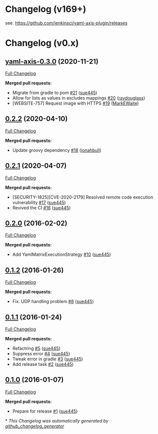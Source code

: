 # Changelog (v169+)
see. https://github.com/jenkinsci/yaml-axis-plugin/releases

# Changelog (v0.x)
## [yaml-axis-0.3.0](https://github.com/jenkinsci/yaml-axis-plugin/tree/yaml-axis-0.3.0) (2020-11-21)

[Full Changelog](https://github.com/jenkinsci/yaml-axis-plugin/compare/0.2.2...yaml-axis-0.3.0)

**Merged pull requests:**

- Migrate from gradle to pom [\#21](https://github.com/jenkinsci/yaml-axis-plugin/pull/21) ([sue445](https://github.com/sue445))
- Allow for lists as values in excludes mappings [\#20](https://github.com/jenkinsci/yaml-axis-plugin/pull/20) ([raydouglass](https://github.com/raydouglass))
- \[WEBSITE-757\] Request image with HTTPS [\#19](https://github.com/jenkinsci/yaml-axis-plugin/pull/19) ([MarkEWaite](https://github.com/MarkEWaite))

## [0.2.2](https://github.com/jenkinsci/yaml-axis-plugin/tree/0.2.2) (2020-04-10)

[Full Changelog](https://github.com/jenkinsci/yaml-axis-plugin/compare/0.2.1...0.2.2)

**Merged pull requests:**

- Update groovy dependency [\#18](https://github.com/jenkinsci/yaml-axis-plugin/pull/18) ([jonahbull](https://github.com/jonahbull))

## [0.2.1](https://github.com/jenkinsci/yaml-axis-plugin/tree/0.2.1) (2020-04-07)

[Full Changelog](https://github.com/jenkinsci/yaml-axis-plugin/compare/0.2.0...0.2.1)

**Merged pull requests:**

- \[SECURITY-1825\]\[CVE-2020-2179\] Resolved remote code execution vulnerability [\#17](https://github.com/jenkinsci/yaml-axis-plugin/pull/17) ([sue445](https://github.com/sue445))
- Revived the CI [\#16](https://github.com/jenkinsci/yaml-axis-plugin/pull/16) ([sue445](https://github.com/sue445))

## [0.2.0](https://github.com/jenkinsci/yaml-axis-plugin/tree/0.2.0) (2016-02-02)

[Full Changelog](https://github.com/jenkinsci/yaml-axis-plugin/compare/0.1.2...0.2.0)

**Merged pull requests:**

- Add YamlMatrixExecutionStrategy [\#10](https://github.com/jenkinsci/yaml-axis-plugin/pull/10) ([sue445](https://github.com/sue445))

## [0.1.2](https://github.com/jenkinsci/yaml-axis-plugin/tree/0.1.2) (2016-01-26)

[Full Changelog](https://github.com/jenkinsci/yaml-axis-plugin/compare/0.1.1...0.1.2)

**Merged pull requests:**

- Fix. UDP handling problem [\#8](https://github.com/jenkinsci/yaml-axis-plugin/pull/8) ([sue445](https://github.com/sue445))

## [0.1.1](https://github.com/jenkinsci/yaml-axis-plugin/tree/0.1.1) (2016-01-24)

[Full Changelog](https://github.com/jenkinsci/yaml-axis-plugin/compare/0.1.0...0.1.1)

**Merged pull requests:**

- Refactring [\#5](https://github.com/jenkinsci/yaml-axis-plugin/pull/5) ([sue445](https://github.com/sue445))
- Suppress error [\#4](https://github.com/jenkinsci/yaml-axis-plugin/pull/4) ([sue445](https://github.com/sue445))
- Tweak error in gradle [\#3](https://github.com/jenkinsci/yaml-axis-plugin/pull/3) ([sue445](https://github.com/sue445))
- Add release task [\#2](https://github.com/jenkinsci/yaml-axis-plugin/pull/2) ([sue445](https://github.com/sue445))

## [0.1.0](https://github.com/jenkinsci/yaml-axis-plugin/tree/0.1.0) (2016-01-07)

[Full Changelog](https://github.com/jenkinsci/yaml-axis-plugin/compare/cddc46402bf58e9d76e8cfb97f596dbcbb28fe53...0.1.0)

**Merged pull requests:**

- Prepare for release [\#1](https://github.com/jenkinsci/yaml-axis-plugin/pull/1) ([sue445](https://github.com/sue445))



\* *This Changelog was automatically generated by [github_changelog_generator](https://github.com/github-changelog-generator/github-changelog-generator)*
